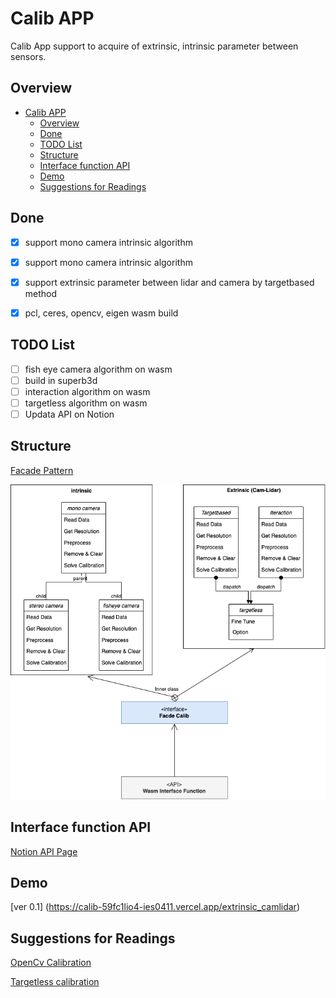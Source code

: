 
# Calib APP

Calib App support to acquire of extrinsic, intrinsic parameter between sensors.


## Overview
- [Calib APP](#calib-app)
  - [Overview](#overview)
  - [Done](#done)
  - [TODO List](#todo-list)
  - [Structure](#structure)
  - [Interface function API](#interface-function-api)
  - [Demo](#demo)
  - [Suggestions for Readings](#suggestions-for-readings)

## Done
* [X] support mono camera intrinsic algorithm
* [X] support mono camera intrinsic algorithm
* [X] support extrinsic parameter between lidar and camera by targetbased method
* [X] pcl, ceres, opencv, eigen wasm build



## TODO List
* [ ] fish eye camera algorithm on wasm
* [ ] build in superb3d
* [ ] interaction algorithm on wasm
* [ ] targetless algorithm on wasm
* [ ] Updata API on Notion

## Structure
[Facade Pattern](https://en.wikipedia.org/wiki/Facade_pattern)

![structure](./image/calib.png)

## Interface function API

[Notion API Page](https://www.notion.so/superbai/Calibration-App-Interface-API-7ac1a38838074f399a3576f0b67d6675?pvs=4)


## Demo
[ver 0.1] (https://calib-59fc1lio4-ies0411.vercel.app/extrinsic_camlidar)

## Suggestions for Readings
[OpenCv Calibration](https://docs.opencv.org/4.x/dc/dbb/tutorial_py_calibration.html)

[Targetless calibration](https://arxiv.org/abs/2103.01627)

